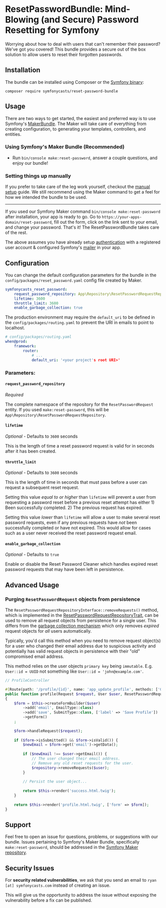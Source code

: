 # ResetPasswordBundle: Mind-Blowing (and Secure) Password Resetting for Symfony

Worrying about how to deal with users that can't remember their password? We've 
got you covered! This bundle provides a secure out of the box solution to allow 
users to reset their forgotten passwords.

## Installation

The bundle can be installed using Composer or the [Symfony binary](https://symfony.com/download):

```
composer require symfonycasts/reset-password-bundle
```

## Usage

There are two ways to get started, the easiest and preferred way is to use 
Symfony's [MakerBundle](https://github.com/symfony/maker-bundle). The Maker will
 take care of everything from creating configuration, to generating your 
 templates, controllers, and entities.

### Using Symfony's Maker Bundle (Recommended)

- Run `bin/console make:reset-password`, answer a couple questions, and enjoy our bundle!

### Setting things up manually

If you prefer to take care of the leg work yourself, checkout the 
[manual setup](https://github.com/SymfonyCasts/reset-password-bundle/blob/master/docs/manual-setup.md) 
guide. We still recommend using the Maker command to get a feel for how we 
intended the bundle to be used.

---

If you used our Symfony Maker command `bin/console make:reset-password` after 
installation, your app is ready to go. Go to `https://your-apps-domain/reset-password`, 
fill out the form, click on the link sent to your email, and change your password. 
That's it! The ResetPasswordBundle takes care of the rest.

The above assumes you have already setup 
[authentication](https://symfony.com/doc/current/security.html) with a 
registered user account & configured Symfony's 
[mailer](https://symfony.com/doc/current/mailer.html) in your app.

## Configuration

You can change the default configuration parameters for the bundle in the 
`config/packages/reset_password.yaml` config file created by Maker.

```yaml
symfonycasts_reset_password:
    request_password_repository: App\Repository\ResetPasswordRequestRepository
    lifetime: 3600
    throttle_limit: 3600
    enable_garbage_collection: true
```

The production environment may require the `default_uri` to be defined in the `config/packages/routing.yaml` to prevent the URI in emails to point to localhost.

```yaml
# config/packages/routing.yaml
when@prod:
    framework:
        router:
            # ...
            default_uri: '<your project's root URI>'
```

### Parameters:

#### `request_password_repository`

_Required_

The complete namespace of the repository for the `ResetPasswordRequest` entity. If
 you used `make:reset-password`, this will be `App\Repository\ResetPasswordRequestRepository`.

#### `lifetime`

_Optional_ - Defaults to `3600` seconds

This is the length of time a reset password request is valid for in seconds 
after it has been created. 

#### `throttle_limit`

_Optional_ - Defaults to `3600` seconds

This is the length of time in seconds that must pass before a user can request a
 subsequent reset request. 

Setting this value _equal to or higher_ than `lifetime` will prevent a user from
 requesting a password reset before a previous reset attempt has either 1) Been 
 successfully completed. 2) The previous request has expired.

Setting this value _lower_ than `lifetime` will allow a user to make several 
reset password requests, even if any previous requests have _not_ been successfully
 completed or have not expired. This would allow for cases such as a user never 
 received the reset password request email.

#### `enable_garbage_collection`

_Optional_ - Defaults to `true`

Enable or disable the Reset Password Cleaner which handles expired reset password 
requests that may have been left in persistence.

## Advanced Usage

### Purging `ResetPasswordRequest` objects from persistence

The `ResetPasswordRequestRepositoryInterface::removeRequests()` method, which is 
implemented in the 
[ResetPasswordRequestRepositoryTrait](https://github.com/SymfonyCasts/reset-password-bundle/blob/main/src/Persistence/Repository/ResetPasswordRequestRepositoryTrait.php),
can be used to remove all request objects from persistence for a single user. This 
differs from the 
[garbage collection mechanism](https://github.com/SymfonyCasts/reset-password-bundle/blob/df64d82cca2ee371da5e8c03c227457069ae663e/src/Persistence/Repository/ResetPasswordRequestRepositoryTrait.php#L73)
which only removes _expired_ request objects for _all_ users automatically.

Typically, you'd call this method when you need to remove request object(s) for 
a user who changed their email address due to suspicious activity and potentially
has valid request objects in persistence with their "old" compromised email address.

This method relies on the user objects `primary key` being `immutable`.
E.g. `User::id = UUID` not something like `User::id = 'john@example.com'`.

```php
// ProfileController

#[Route(path: '/profile/{id}', name: 'app_update_profile', methods: ['GET', 'POST'])]
public function profile(Request $request, User $user, ResetPasswordRequestRepositoryInterface $repository): Response
{
    $form = $this->createFormBuilder($user)
        ->add('email', EmailType::class)
        ->add('save', SubmitType::class, ['label' => 'Save Profile'])
        ->getForm()
    ;
    
    $form->handleRequest($request);
    
    if ($form->isSubmitted() && $form->isValid()) {
        $newEmail = $form->get('email')->getData();
        
        if ($newEmail !== $user->getEmail()) {
            // The user changed their email address.
            // Remove any old reset requests for the user.
            $repository->removeRequests($user);
        }
        
        // Persist the user object...
        
        return $this->render('success.html.twig');
    }
    
    return $this->render('profile.html.twig', ['form' => $form]);
}
```

## Support

Feel free to open an issue for questions, problems, or suggestions with our bundle.
Issues pertaining to Symfony's Maker Bundle, specifically `make:reset-password`,
should be addressed in the [Symfony Maker repository](https://github.com/symfony/maker-bundle).

## Security Issues
For **security related vulnerabilities**, we ask that you send an email to 
`ryan [at] symfonycasts.com` instead of creating an issue. 

This will give us the opportunity to address the issue without exposing the
vulnerability before a fix can be published.
